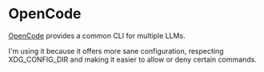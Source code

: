 # OpenCode

[OpenCode](https://opencode.ai) provides a common CLI
for multiple LLMs.

I'm using it because it offers more sane configuration,
respecting XDG_CONFIG_DIR and making it easier to allow
or deny certain commands.
